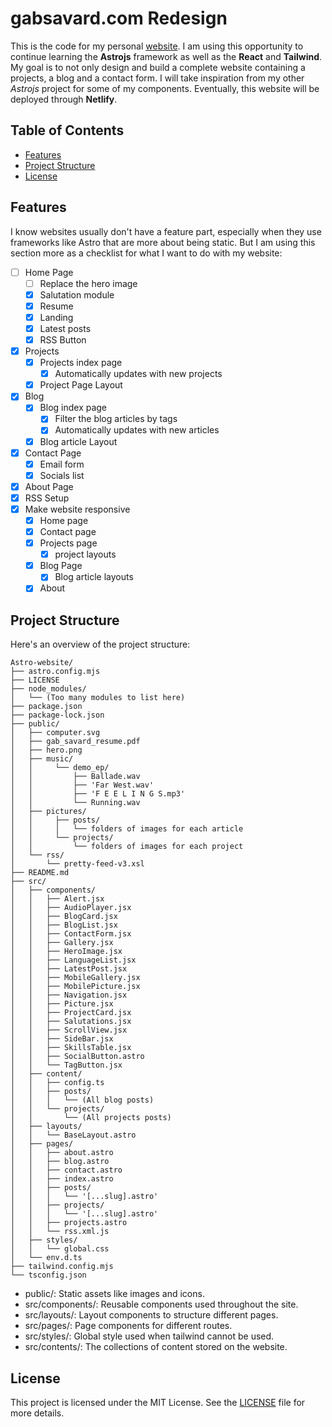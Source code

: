 # gabsavard.com Redesign

This is the code for my personal [website](https://gabsavard.com). I am using this opportunity to continue learning the **Astrojs** framework as well as the **React** and **Tailwind**. My goal is to not only design and build a complete website containing a projects, a blog and a contact form. I will take inspiration from my other _Astrojs_ project for some of my components. Eventually, this website will be deployed through **Netlify**.

## Table of Contents

- [Features](#features)
- [Project Structure](#project_structure)
- [License](#license)

## Features

I know websites usually don't have a feature part, especially when they use frameworks like Astro that are more about being static. But I am using this section more as a checklist for what I want to do with my website:

- [ ] Home Page
  - [ ] Replace the hero image
  - [x] Salutation module
  - [x] Resume
  - [x] Landing
  - [x] Latest posts
  - [x] RSS Button
- [x] Projects
  - [x] Projects index page
    - [x] Automatically updates with new projects
  - [x] Project Page Layout
- [x] Blog
  - [x] Blog index page
    - [x] Filter the blog articles by tags
    - [x] Automatically updates with new articles
  - [x] Blog article Layout
- [x] Contact Page
  - [x] Email form
  - [x] Socials list
- [x] About Page
- [x] RSS Setup
- [x] Make website responsive
  - [x] Home page
  - [x] Contact page
  - [x] Projects page
    - [x] project layouts
  - [x] Blog Page
    - [x] Blog article layouts
  - [x] About

## Project Structure

Here's an overview of the project structure:

```
Astro-website/
├── astro.config.mjs
├── LICENSE
├── node_modules/
│   └── (Too many modules to list here)
├── package.json
├── package-lock.json
├── public/
│   ├── computer.svg
│   ├── gab_savard_resume.pdf
│   ├── hero.png
│   ├── music/
│   │     └── demo_ep/
│   │         ├── Ballade.wav
│   │         ├── 'Far West.wav'
│   │         ├── 'F E E L I N G S.mp3'
│   │         └── Running.wav
│   ├── pictures/
│   │     ├── posts/
│   │     │   └── folders of images for each article
│   │     └── projects/
│   │         └── folders of images for each project
│   └── rss/
│       └── pretty-feed-v3.xsl
├── README.md
├── src/
│   ├── components/
│   │   ├── Alert.jsx
│   │   ├── AudioPlayer.jsx
│   │   ├── BlogCard.jsx
│   │   ├── BlogList.jsx
│   │   ├── ContactForm.jsx
│   │   ├── Gallery.jsx
│   │   ├── HeroImage.jsx
│   │   ├── LanguageList.jsx
│   │   ├── LatestPost.jsx
│   │   ├── MobileGallery.jsx
│   │   ├── MobilePicture.jsx
│   │   ├── Navigation.jsx
│   │   ├── Picture.jsx
│   │   ├── ProjectCard.jsx
│   │   ├── Salutations.jsx
│   │   ├── ScrollView.jsx
│   │   ├── SideBar.jsx
│   │   ├── SkillsTable.jsx
│   │   ├── SocialButton.astro
│   │   └── TagButton.jsx
│   ├── content/
│   │   ├── config.ts
│   │   ├── posts/
│   │   │   └── (All blog posts)
│   │   └── projects/
│   │       └── (All projects posts)
│   ├── layouts/
│   │   └── BaseLayout.astro
│   ├── pages/
│   │   ├── about.astro
│   │   ├── blog.astro
│   │   ├── contact.astro
│   │   ├── index.astro
│   │   ├── posts/
│   │   │   └── '[...slug].astro'
│   │   ├── projects/
│   │   │   └── '[...slug].astro'
│   │   ├── projects.astro
│   │   └── rss.xml.js
│   ├── styles/
│   │   └── global.css
│   └── env.d.ts
├── tailwind.config.mjs
└── tsconfig.json
```

- public/: Static assets like images and icons.
- src/components/: Reusable components used throughout the site.
- src/layouts/: Layout components to structure different pages.
- src/pages/: Page components for different routes.
- src/styles/: Global style used when tailwind cannot be used.
- src/contents/: The collections of content stored on the website.

## License

This project is licensed under the MIT License. See the [LICENSE](LICENSE) file for more details.
